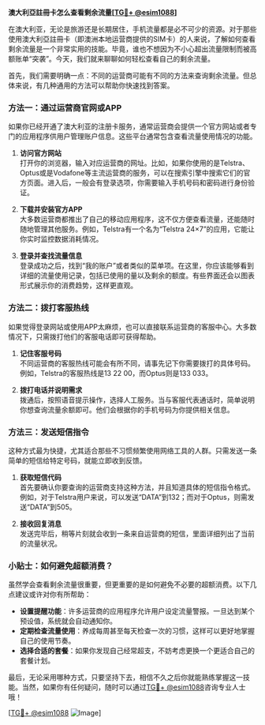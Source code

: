 **澳大利亞註冊卡怎么查看剩余流量[[TG💪+ @esim1088](https://t.me/s/esim1088)]**

在澳大利亚，无论是旅游还是长期居住，手机流量都是必不可少的资源。对于那些使用澳大利亞註冊卡（即澳洲本地运营商提供的SIM卡）的人来说，了解如何查看剩余流量是一个非常实用的技能。毕竟，谁也不想因为不小心超出流量限制而被高额账单“突袭”。今天，我们就来聊聊如何轻松查看自己的剩余流量。

首先，我们需要明确一点：不同的运营商可能有不同的方法来查询剩余流量。但总体来说，有几种通用的方法可以帮助你快速找到答案。

### 方法一：通过运营商官网或APP

如果你已经开通了澳大利亚的注册卡服务，通常运营商会提供一个官方网站或者专门的应用程序供用户管理账户信息。这些平台通常包含查看流量使用情况的功能。

1. **访问官方网站**  
   打开你的浏览器，输入对应运营商的网址。比如，如果你使用的是Telstra、Optus或是Vodafone等主流运营商的服务，可以在搜索引擎中搜索它们的官方页面。进入后，一般会有登录选项，你需要输入手机号码和密码进行身份验证。

2. **下载并安装官方APP**  
   大多数运营商都推出了自己的移动应用程序，这不仅方便查看流量，还能随时随地管理其他服务。例如，Telstra有一个名为“Telstra 24×7”的应用，它能让你实时监控数据消耗情况。

3. **登录并查找流量信息**  
   登录成功之后，找到“我的账户”或者类似的菜单项。在这里，你应该能够看到详细的流量使用记录，包括已使用的量以及剩余的额度。有些界面还会以图表形式展示你的消费趋势，这样更直观。

### 方法二：拨打客服热线

如果觉得登录网站或使用APP太麻烦，也可以直接联系运营商的客服中心。大多数情况下，只需拨打他们的客服电话即可获得帮助。

1. **记住客服号码**  
   不同运营商的客服热线可能会有所不同，请事先记下你需要拨打的具体号码。例如，Telstra的客服热线是13 22 00，而Optus则是133 033。

2. **拨打电话并说明需求**  
   拨通后，按照语音提示操作，选择人工服务。当与客服代表通话时，简单说明你想查询流量余额即可。他们会根据你的手机号码为你提供相关信息。

### 方法三：发送短信指令

这种方式最为快捷，尤其适合那些不习惯频繁使用网络工具的人群。只需发送一条简单的短信给特定号码，就能立即收到反馈。

1. **获取短信代码**  
   首先要确认你要查询的运营商支持这种方法，并且知道具体的短信指令格式。例如，对于Telstra用户来说，可以发送“DATA”到132；而对于Optus，则需发送“DATA”到505。

2. **接收回复消息**  
   发送完毕后，稍等片刻就会收到一条来自运营商的短信，里面详细列出了当前的流量状况。

### 小贴士：如何避免超额消费？

虽然学会查看剩余流量很重要，但更重要的是如何避免不必要的超额消费。以下几点建议或许对你有所帮助：

- **设置提醒功能**：许多运营商的应用程序允许用户设定流量警报。一旦达到某个预设值，系统就会自动通知你。
- **定期检查流量使用**：养成每周甚至每天检查一次的习惯，这样可以更好地掌握自己的使用节奏。
- **选择合适的套餐**：如果你发现自己经常超支，不妨考虑更换一个更适合自己的套餐计划。

最后，无论采用哪种方式，只要坚持下去，相信不久之后你就能熟练掌握这一技能。当然，如果你有任何疑问，随时可以通过[TG💪+ @esim1088](https://t.me/s/esim1088)咨询专业人士哦！

[[TG💪+ @esim1088](https://t.me/s/esim1088) ![Image](https://i.postimg.cc/4NQfJmqS/Snipaste-2025-05-13-00-14-12.png)]